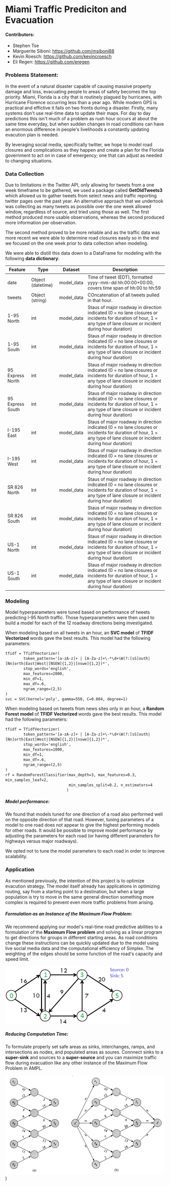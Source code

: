 # Miami Traffic Prediciton and Evacuation

#### Contributors:
- Stephen Tse
- Marguerite Siboni: https://github.com/msiboni88
- Kevin Roesch: https://github.com/kevincroesch
- Eli Regen: https://github.com/eregen

### Problems Statement:

In the event of a natural disaster capable of causing massive property damage and loss, evacuating people to areas of safety becomes the top priority. Miami, Florida is a city that is routinely plagued by hurricanes, with Hurricane Florence occurring less than a year ago. While modern GPS is practical and effictive it fails on two fronts during a disaster. Firstly, many systems don't use real-time data to update their maps. For day to day predictions this isn't much of a problem as rush hour occurs at about the same time everyday, but when sudden changes in road conditions can have an enormous difference in people's livelihoods a constantly updating evacution plan is needed.

By leveraging social media, specifically twitter, we hope to model road closures and complications as they happen and create a plan for the Florida government to act on in case of emergency; one that can adjust as needed to changing situations.

### Data Collection

Due to limitations in the Twitter API, only allowing for tweets from a one week timeframe to be gathered, we used a package called <b>GetOldTweets3</b> which allowed us to gather tweets from select news and traffic reporting twitter pages over the past year. An alternative approach that we undertook was collecting as many tweets as possible over the one week allowed window, regardless of source, and tried using those as well. The first method produced more usable observations, whereas the second produced more information per observation.

The second method proved to be more reliable and as the traffic data was more recent we were able to determine road closures easily so in the end we focused on the one week prior to data collection when modeling.

We were able to distill this data down to a DataFrame for modeling with the following **data dictionary**: 


|Feature|Type|Dataset|Description|
|---|---|---|---|
|date|Object (datetime)|model_data|Time of tweet (EDT), formatted yyyy-mm-dd hh:00:00+00:00; covers time span of hh:00 to hh:59|
|tweets|Object (string)|model_data|COncatenation of all tweets pulled in that hour.|
|1-95 North|int|model_data|Staus of major roadway in direction indicated (0 = no lane closures or incidents for duration of hour, 1 = any type of lane closure or incident during hour duration)|  
|1-95 South|int|model_data|Staus of major roadway in direction indicated (0 = no lane closures or incidents for duration of hour, 1 = any type of lane closure or incident during hour duration)|  
|95 Express North|int|model_data|Staus of major roadway in direction indicated (0 = no lane closures or incidents for duration of hour, 1 = any type of lane closure or incident during hour duration)|  
|95 Express South|int|model_data|Staus of major roadway in direction indicated (0 = no lane closures or incidents for duration of hour, 1 = any type of lane closure or incident during hour duration)| 
|I-195 East|int|model_data|Staus of major roadway in direction indicated (0 = no lane closures or incidents for duration of hour, 1 = any type of lane closure or incident during hour duration)|  
|I-195 West|int|model_data|Staus of major roadway in direction indicated (0 = no lane closures or incidents for duration of hour, 1 = any type of lane closure or incident during hour duration)| 
|SR 826 North|int|model_data|Staus of major roadway in direction indicated (0 = no lane closures or incidents for duration of hour, 1 = any type of lane closure or incident during hour duration)|  
|SR 826 South|int|model_data|Staus of major roadway in direction indicated (0 = no lane closures or incidents for duration of hour, 1 = any type of lane closure or incident during hour duration)| 
|US-1 North|int|model_data|Staus of major roadway in direction indicated (0 = no lane closures or incidents for duration of hour, 1 = any type of lane closure or incident during hour duration)|  
|US-1 South|int|model_data|Staus of major roadway in direction indicated (0 = no lane closures or incidents for duration of hour, 1 = any type of lane closure or incident during hour duration)| 

### Modeling

Model hyperparameters were tuned based on performance of tweets predicting I-95 North traffic. Those hyperparameters were then used to build a model for each of the 12 roadway directions being investigated.

When modeling based on all tweets in an hour, an <b>SVC model</b> of <b>TFIDF Vectorized</b> words gave the best results. This model had the following parameters: 
~~~~
tfidf = TfidfVectorizer(
        token_pattern='[a-zA-z]+ | [A-Za-z]+\-*\d+\W(?:[sS]outh|[Nn]orth|East|West|[NSEW]{1,2}|[nswe]{1,2})*',
        stop_words='english',
        max_features=2000,
        min_df=1,
        max_df=.6,
        ngram_range=(2,5)
)
svc = SVC(kernel='poly', gamma=550, C=0.004, degree=1)
~~~~
When modeling based on tweets from news sites only in an hour, a <b>Random Forest model</b> of <b>TFIDF Vectorized </b>words gave the best results. This model had the following parameters: 
~~~~
tfidf = TfidfVectorizer(
        token_pattern='[a-zA-z]+ | [A-Za-z]+\-*\d+\W(?:[sS]outh|[Nn]orth|East|West|[NSEW]{1,2}|[nswe]{1,2})*',
        stop_words='english',
        max_features=1000,
        min_df=1,
        max_df=.6,
        ngram_range=(2,5)
)
rf = RandomForestClassifier(max_depth=3, max_features=0.3, min_samples_leaf=2, 
                            min_samples_split=0.2, n_estimators=4
                           )
~~~~
##### Model performance: 

We found that models tuned for one direction of a road also performed well on the opposite direction of that road. However, tuning parameters of a model to one road does not appear to give the highest performing models for other roads. It would be possible to improve model performance by adjusting the parameters for each road (or having different parameters for highways versus major roadways). 

We opted not to tune the model parameters to each road in order to improve scalability. 

### Application

As mentioned previously, the intention of this project is to optimize evacution strategy. The model itself already has applications in optimizing routing, say from a starting point to a destination, but when a large population is try to move in the same general direction something more complex is required to prevent even more traffic problems from arising. 

##### Formulation as an Instance of the Maximum Flow Problem:

We recommend applying our model's real-time road predictive abilities to a formulation of the <b>Maximum Flow problem</b> and solving as a linear program to get directions for groups in different starting areas. As road conditions change these instructions can be quickly updated due to the model using live social media data and the computational efficiency of Simplex. The weighting of the edges should be some function of the road's capacity and speed limit.
    
![Maximum Flow Network](Images/ford_fulkerson11.png)

##### Reducing Computation Time:

To formulate properly set safe areas as sinks, interchanges, ramps, and intersections as nodes, and populated areas as soures. Connnect sinks to a <b>super-sink</b> and sources to a <b>super-source</b> and you can maximize traffic flow during evacuation like any other instance of the Maximum Flow Problem in AMPL. 
    
![Super Nodes](Images/584_a.gif))
